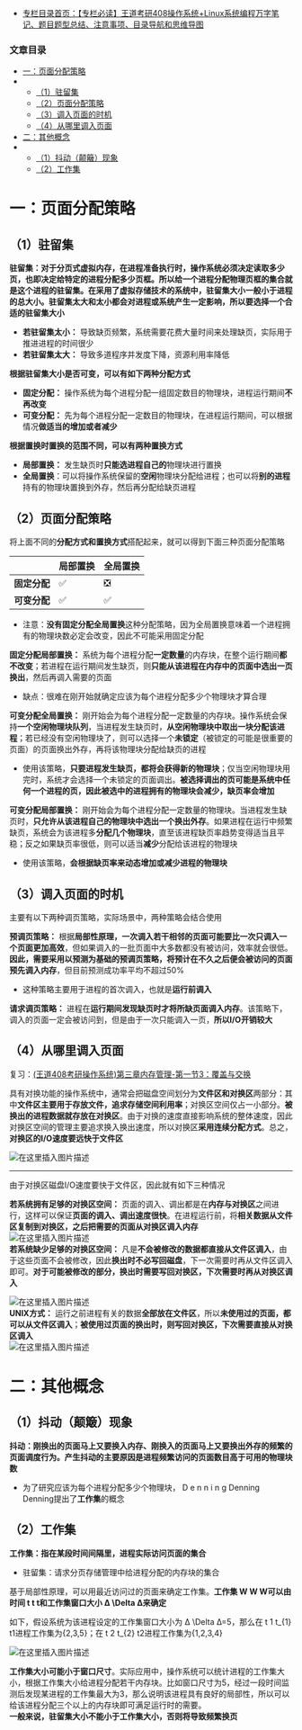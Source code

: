  

- [专栏目录首页：【专栏必读】王道考研408操作系统+Linux系统编程万字笔记、题目题型总结、注意事项、目录导航和思维导图](https://zhangxing-tech.blog.csdn.net/article/details/121004242?spm=1001.2014.3001.5502)

### 文章目录

- [一：页面分配策略](#_5)
- - [（1）驻留集](#1_7)
  - [（2）页面分配策略](#2_24)
  - [（3）调入页面的时机](#3_47)
  - [（4）从哪里调入页面](#4_58)
- [二：其他概念](#_81)
- - [（1）抖动（颠簸）现象](#1_82)
  - [（2）工作集](#2_89)

# 一：页面分配策略

## （1）驻留集

**驻留集：对于分页式虚拟内存，在进程准备执行时，操作系统必须决定读取多少页，也即决定给特定的进程分配多少页框。所以给一个进程分配物理页框的集合就是这个进程的驻留集。在采用了虚拟存储技术的系统中，驻留集大小一般小于进程的总大小。驻留集太大和太小都会对进程或系统产生一定影响，所以要选择一个合适的驻留集大小**

- **若驻留集太小：** 导致缺页频繁，系统需要花费大量时间来处理缺页，实际用于推进进程的时间很少
- **若驻留集太大：** 导致多道程序并发度下降，资源利用率降低

**根据驻留集大小是否可变，可以有如下两种分配方式**

- **固定分配：** 操作系统为每个进程分配一组固定数目的物理块，进程运行期间**不再改变**
- **可变分配：** 先为每个进程分配一定数目的物理块，在进程运行期间，可以根据情况**做适当的增加或者减少**

**根据置换时置换的范围不同，可以有两种置换方式**

- **局部置换：** 发生缺页时**只能选进程自己的**物理块进行置换
- **全局置换**：可以将操作系统保留的**空闲**物理块分配给进程；也可以将**别的进程**持有的物理块置换到外存，然后再分配给缺页进程

## （2）页面分配策略

将上面不同的**分配方式和置换方式**搭配起来，就可以得到下面三种页面分配策略

|  | 局部置换 | 全局置换 |
| --- | --- | --- |
| **固定分配** | ✅ | ❎ |
| **可变分配** | ✅ | ✅ |

- 注意：**没有固定分配全局置换**这种分配策略，因为全局置换意味着一个进程拥有的物理块数必定会改变，因此不可能采用固定分配

**固定分配局部置换：** 系统为每个进程分配**一定数量**的内存块，在整个运行期间**都不改变**；若进程在运行期间发生缺页，则**只能从该进程在内存中的页面中选出一页换出**，然后再调入需要的页面

- 缺点：很难在刚开始就确定应该为每个进程分配多少个物理块才算合理

**可变分配全局置换：** 刚开始会为每个进程分配一定数量的内存块。操作系统会保持**一个空闲物理块队列**，当进程发生缺页时，**从空闲物理块中取出一块分配该进程**；若已经没有空闲物理块了，则可以选择一个**未锁定**（被锁定的可能是很重要的页面）的页面换出外存，再将该物理块分配给缺页的进程

- 使用该策略，**只要进程发生缺页，都将会获得新的物理块**；仅当空闲物理块用完时，系统才会选择一个未锁定的页面调出。**被选择调出的页可能是系统中任何一个进程的页，因此被选中的进程拥有的物理块会减少，缺页率会增加**

**可变分配局部置换：** 刚开始会为每个进程分配一定数量的物理块。当进程发生缺页时，**只允许从该进程自己的物理块中选出一个换出外存**。如果进程在运行中频繁缺页，系统会为该进程多**分配几个物理块**，直至该进程缺页率趋势变得适当且平稳；反之如果缺页率很低，则可以适当**减少**分配给该进程的物理块

- 使用该策略，**会根据缺页率来动态增加或减少进程的物理块**

## （3）调入页面的时机

主要有以下两种调页策略，实际场景中，两种策略会结合使用

**预调页策略：** 根据**局部性原理，一次调入若干相邻的页面可能要比一次只调入一个页面更加高效**，但如果调入的一批页面中大多数都没有被访问，效率就会很低。**因此，需要采用以预测为基础的预调页策略，将预计在不久之后便会被访问的页面预先调入内存**，但目前预测成功率平均不超过50\%

- 这种策略主要用于进程的首次调入，也就是**运行前调入**

**请求调页策略：** 进程在**运行期间发现缺页时才将所缺页面调入内存**。该策略下，调入的页面一定会被访问到，但是由于一次只能调入一页，**所以I/O开销较大**

## （4）从哪里调入页面

复习：[\(王道408考研操作系统\)第三章内存管理-第一节3：覆盖与交换](https://blog.csdn.net/qq_39183034/article/details/121585799?ops_request_misc=%257B%2522request%255Fid%2522%253A%2522164075764616780366551016%2522%252C%2522scm%2522%253A%252220140713.130102334.pc%255Fblog.%2522%257D&request_id=164075764616780366551016&biz_id=0&utm_medium=distribute.pc_search_result.none-task-blog-2~blog~first_rank_ecpm_v1~rank_v31_ecpm-1-121585799.nonecase&utm_term=%E8%A6%86%E7%9B%96&spm=1018.2226.3001.4450)

具有对换功能的操作系统中，通常会把磁盘空间划分为**文件区和对换区**两部分：其中**文件区主要用于存放文件，追求存储空间利用率**；对换区空间仅占一小部分。**被换出的进程数据就存放在对换区**。由于对换的速度直接影响系统的整体速度，因此对换区空间的管理主要追求换入换出速度，所以对换区**采用连续分配方式**。总之，**对换区的I/O速度要远快于文件区**

![在这里插入图片描述](https://ziquyun.com/main/csdn/img?url=https%3A%2F%2Fimg-blog.csdnimg.cn%2F92c4264f46dc44c1b06a8217878ca94d.png%3Fx-oss-process%3Dimage%2Fwatermark%2Ctype_d3F5LXplbmhlaQ%2Cshadow_50%2Ctext_Q1NETiBA5b-r5LmQ5rGf5rmW%2Csize_20%2Ccolor_FFFFFF%2Ct_70%2Cg_se%2Cx_16&rfUrl=https%3A%2F%2Fzhangxing-tech.blog.csdn.net%2Farticle%2Fdetails%2F121958622)

---

由于对换区磁盘I/O速度要快于文件区，因此就有如下三种情况

**若系统拥有足够的对换区空间：** 页面的调入、调出都是在**内存与对换区**之间进行，这样可以保证**页面的调入、调出速度很快**。在进程运行前，将**相关数据从文件区复制到对换区，之后把需要的页面从对换区调入内存**  
![在这里插入图片描述](https://ziquyun.com/main/csdn/img?url=https%3A%2F%2Fimg-blog.csdnimg.cn%2F83ccd3cb52984e3484fd978abe987206.png%3Fx-oss-process%3Dimage%2Fwatermark%2Ctype_d3F5LXplbmhlaQ%2Cshadow_50%2Ctext_Q1NETiBA5b-r5LmQ5rGf5rmW%2Csize_20%2Ccolor_FFFFFF%2Ct_70%2Cg_se%2Cx_16&rfUrl=https%3A%2F%2Fzhangxing-tech.blog.csdn.net%2Farticle%2Fdetails%2F121958622)  
**若系统缺少足够的对换区空间：** 凡是**不会被修改的数据都直接从文件区调入**，由于这些页面不会被修改，因此**换出时不必写回磁盘**，下一次需要时再从文件区调入即可。**对于可能被修改的部分，换出时需要写回对换区，下次需要时再从对换区调入**

![在这里插入图片描述](https://ziquyun.com/main/csdn/img?url=https%3A%2F%2Fimg-blog.csdnimg.cn%2Fc9c282e86f2f4e1694cf0b82f084ef0f.png%3Fx-oss-process%3Dimage%2Fwatermark%2Ctype_d3F5LXplbmhlaQ%2Cshadow_50%2Ctext_Q1NETiBA5b-r5LmQ5rGf5rmW%2Csize_20%2Ccolor_FFFFFF%2Ct_70%2Cg_se%2Cx_16&rfUrl=https%3A%2F%2Fzhangxing-tech.blog.csdn.net%2Farticle%2Fdetails%2F121958622)  
**UNIX方式：** 运行之前进程有关的数据**全部放在文件区**，所以**未使用过的页面，都可以从文件区调入**；**被使用过页面的换出时，则写回对换区，下次需要直接从对换区调入**  
![在这里插入图片描述](https://ziquyun.com/main/csdn/img?url=https%3A%2F%2Fimg-blog.csdnimg.cn%2F4e1516b476774b9fbac1905b4a97e05d.png%3Fx-oss-process%3Dimage%2Fwatermark%2Ctype_d3F5LXplbmhlaQ%2Cshadow_50%2Ctext_Q1NETiBA5b-r5LmQ5rGf5rmW%2Csize_20%2Ccolor_FFFFFF%2Ct_70%2Cg_se%2Cx_16&rfUrl=https%3A%2F%2Fzhangxing-tech.blog.csdn.net%2Farticle%2Fdetails%2F121958622)

# 二：其他概念

## （1）抖动（颠簸）现象

**抖动：刚换出的页面马上又要换入内存、刚换入的页面马上又要换出外存的频繁的页面调度行为。产生抖动的主要原因是进程频繁访问的页面数目高于可用的物理块数**

- 为了研究应该为每个进程分配多少个物理块， D e n n i n g Denning Denning提出了**工作集**的概念

## （2）工作集

**工作集：指在某段时间间隔里，进程实际访问页面的集合**

- 驻留集：请求分页存储管理中给进程分配的内存块的集合

基于局部性原理，可以用最近访问过的页面来确定工作集。**工作集 W W W可以由时间 t t t和工作集窗口大小 Δ \\Delta Δ来确定**

如下，假设系统为该进程设定的工作集窗口大小为 Δ \\Delta Δ\=5，那么在 t 1 t\_\{1\} t1​进程工作集为\{2,3,5\}；在 t 2 t\_\{2\} t2​进程工作集为\{1,2,3,4\}

![在这里插入图片描述](https://ziquyun.com/main/csdn/img?url=https%3A%2F%2Fimg-blog.csdnimg.cn%2F00ccae2781b645c08145780b8d36b5ed.png%3Fx-oss-process%3Dimage%2Fwatermark%2Ctype_d3F5LXplbmhlaQ%2Cshadow_50%2Ctext_Q1NETiBA5b-r5LmQ5rGf5rmW%2Csize_20%2Ccolor_FFFFFF%2Ct_70%2Cg_se%2Cx_16&rfUrl=https%3A%2F%2Fzhangxing-tech.blog.csdn.net%2Farticle%2Fdetails%2F121958622)

**工作集大小可能小于窗口尺寸**。实际应用中，操作系统可以统计进程的工作集大小，根据工作集大小给进程分配若干内存块。比如窗口尺寸为5，经过一段时间监测后发现某进程的工作集最大为3，那么说明该进程具有良好的局部性，所以可以给该进程分配三个以上的内存块即可满足运行时的需要。  
**一般来说，驻留集大小不能小于工作集大小，否则将导致频繁换页**
